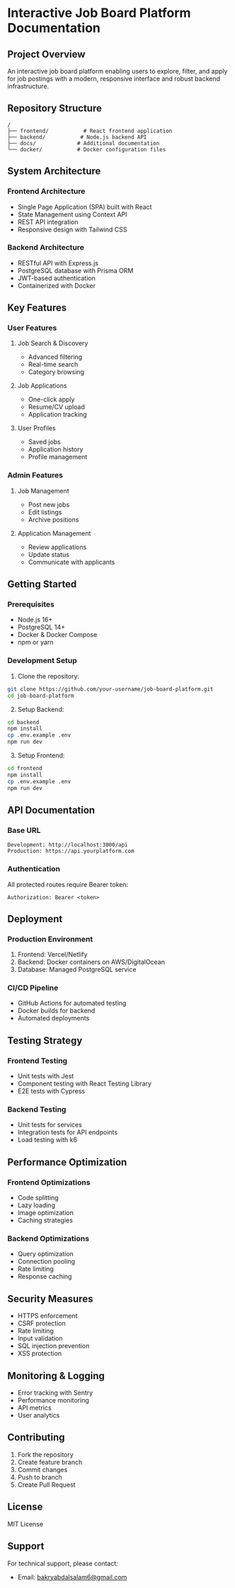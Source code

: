 # Interactive Job Board Platform Documentation

## Project Overview
An interactive job board platform enabling users to explore, filter, and apply for job postings with a modern, responsive interface and robust backend infrastructure.

## Repository Structure
```
/
├── frontend/           # React frontend application
├── backend/           # Node.js backend API
├── docs/             # Additional documentation
└── docker/           # Docker configuration files
```

## System Architecture

### Frontend Architecture
- Single Page Application (SPA) built with React
- State Management using Context API
- REST API integration
- Responsive design with Tailwind CSS

### Backend Architecture
- RESTful API with Express.js
- PostgreSQL database with Prisma ORM
- JWT-based authentication
- Containerized with Docker

## Key Features

### User Features
1. Job Search & Discovery
   - Advanced filtering
   - Real-time search
   - Category browsing

2. Job Applications
   - One-click apply
   - Resume/CV upload
   - Application tracking

3. User Profiles
   - Saved jobs
   - Application history
   - Profile management

### Admin Features
1. Job Management
   - Post new jobs
   - Edit listings
   - Archive positions

2. Application Management
   - Review applications
   - Update status
   - Communicate with applicants

## Getting Started

### Prerequisites
- Node.js 16+
- PostgreSQL 14+
- Docker & Docker Compose
- npm or yarn

### Development Setup

1. Clone the repository:
```bash
git clone https://github.com/your-username/job-board-platform.git
cd job-board-platform
```

2. Setup Backend:
```bash
cd backend
npm install
cp .env.example .env
npm run dev
```

3. Setup Frontend:
```bash
cd frontend
npm install
cp .env.example .env
npm run dev
```

## API Documentation

### Base URL
```
Development: http://localhost:3000/api
Production: https://api.yourplatform.com
```

### Authentication
All protected routes require Bearer token:
```
Authorization: Bearer <token>
```

## Deployment

### Production Environment
1. Frontend: Vercel/Netlify
2. Backend: Docker containers on AWS/DigitalOcean
3. Database: Managed PostgreSQL service

### CI/CD Pipeline
- GitHub Actions for automated testing
- Docker builds for backend
- Automated deployments

## Testing Strategy

### Frontend Testing
- Unit tests with Jest
- Component testing with React Testing Library
- E2E tests with Cypress

### Backend Testing
- Unit tests for services
- Integration tests for API endpoints
- Load testing with k6

## Performance Optimization

### Frontend Optimizations
- Code splitting
- Lazy loading
- Image optimization
- Caching strategies

### Backend Optimizations
- Query optimization
- Connection pooling
- Rate limiting
- Response caching

## Security Measures
- HTTPS enforcement
- CSRF protection
- Rate limiting
- Input validation
- SQL injection prevention
- XSS protection

## Monitoring & Logging
- Error tracking with Sentry
- Performance monitoring
- API metrics
- User analytics

## Contributing
1. Fork the repository
2. Create feature branch
3. Commit changes
4. Push to branch
5. Create Pull Request

## License
MIT License

## Support
For technical support, please contact:
- Email: bakryabdalsalam6@gmail.com
